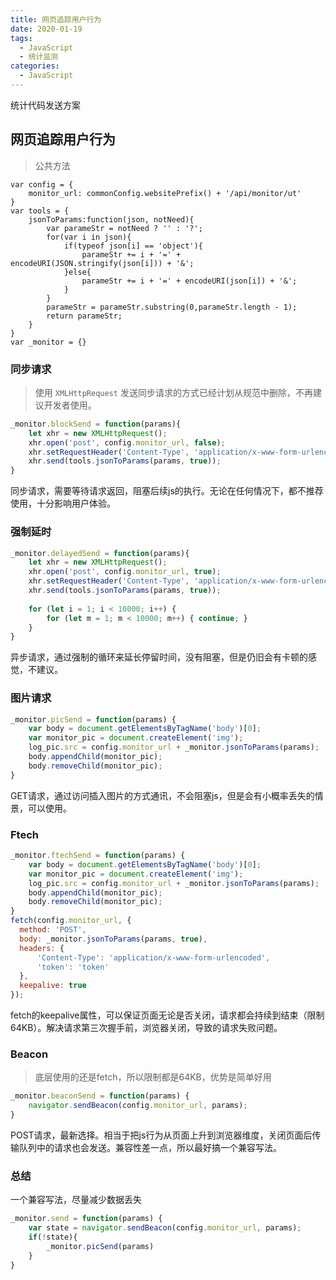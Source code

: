 ```yaml
---
title: 网页追踪用户行为
date: 2020-01-19
tags: 
  - JavaScript
  - 统计监测
categories: 
  - JavaScript
---
```


统计代码发送方案

<!--more-->

## 网页追踪用户行为

> 公共方法

```
var config = {
    monitor_url: commonConfig.websitePrefix() + '/api/monitor/ut'
}
var tools = {
    jsonToParams:function(json, notNeed){
        var parameStr = notNeed ? '' : '?';
        for(var i in json){
            if(typeof json[i] == 'object'){
                parameStr += i + '=' + encodeURI(JSON.stringify(json[i])) + '&'; 
            }else{
                parameStr += i + '=' + encodeURI(json[i]) + '&'; 
            } 
        }
        parameStr = parameStr.substring(0,parameStr.length - 1);
        return parameStr;
    }
}
var _monitor = {}
```

### 同步请求

> 使用 `XMLHttpRequest` 发送同步请求的方式已经计划从规范中删除，不再建议开发者使用。

```javascript
_monitor.blockSend = function(params){
    let xhr = new XMLHttpRequest();
    xhr.open('post', config.monitor_url, false);
    xhr.setRequestHeader('Content-Type', 'application/x-www-form-urlencoded');
    xhr.send(tools.jsonToParams(params, true));
}
```

同步请求，需要等待请求返回，阻塞后续js的执行。无论在任何情况下，都不推荐使用，十分影响用户体验。

### 强制延时

```javascript
_monitor.delayedSend = function(params){
    let xhr = new XMLHttpRequest();
    xhr.open('post', config.monitor_url, true);
    xhr.setRequestHeader('Content-Type', 'application/x-www-form-urlencoded');
    xhr.send(tools.jsonToParams(params, true));
    
    for (let i = 1; i < 10000; i++) {
    	for (let m = 1; m < 10000; m++) { continue; }
    }
}
```

异步请求，通过强制的循环来延长停留时间，没有阻塞，但是仍旧会有卡顿的感觉，不建议。

### 图片请求

```javascript
_monitor.picSend = function(params) {
    var body = document.getElementsByTagName('body')[0];
    var monitor_pic = document.createElement('img');
    log_pic.src = config.monitor_url + _monitor.jsonToParams(params);
    body.appendChild(monitor_pic);
    body.removeChild(monitor_pic);
}
```

GET请求，通过访问插入图片的方式通讯，不会阻塞js，但是会有小概率丢失的情景，可以使用。

[^小概率丢失]: 其他请求的网络问题或者部分浏览器策略问题，导致离开页面前图片未渲染，没发请求

### Ftech

```javascript
_monitor.ftechSend = function(params) {
    var body = document.getElementsByTagName('body')[0];
    var monitor_pic = document.createElement('img');
    log_pic.src = config.monitor_url + _monitor.jsonToParams(params);
    body.appendChild(monitor_pic);
    body.removeChild(monitor_pic);
}
fetch(config.monitor_url, {
  method: 'POST',
  body: _monitor.jsonToParams(params, true),
  headers: {
      'Content-Type': 'application/x-www-form-urlencoded',
      'token': 'token'
  },
  keepalive: true
});
```

fetch的keepalive属性，可以保证页面无论是否关闭，请求都会持续到结束（限制64KB）。解决请求第三次握手前，浏览器关闭，导致的请求失败问题。

###  Beacon

> 底层使用的还是fetch，所以限制都是64KB，优势是简单好用

```javascript
_monitor.beaconSend = function(params) {
    navigator.sendBeacon(config.monitor_url, params);
}
```

POST请求，最新选择。相当于把js行为从页面上升到浏览器维度，关闭页面后传输队列中的请求也会发送。兼容性差一点，所以最好搞一个兼容写法。

[^兼容性]: IE、老版本浏览器、欧朋mini、IOS11.3/macOS10.13之前，都不支持。

[Safari的Beacon API问题]: https://www.ctrl.blog/entry/safari-beacon-issues.html	"Safari的Beacon API问题"

### 总结

一个兼容写法，尽量减少数据丢失

```javascript
_monitor.send = function(params) {
	var state = navigator.sendBeacon(config.monitor_url, params);
    if(!state){
    	_monitor.picSend(params)
    }
}
```

